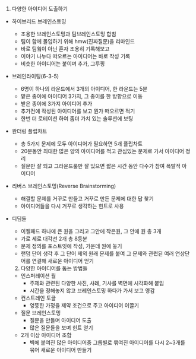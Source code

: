 1. 다양한 아이디어 도출하기
* 하이브리드 브레인스토밍
  - 조용한 브레인스토밍과 팀브레인스토밍 합침
  - 팀이 함께 몰입하기 위해 hmw(진짜질문)을 리마인드
  - 바로 팀웤이 아닌 혼자 조용히 기록해보고
  - 이야기 나누다 떠오르는 아이디어는 바로 작성 기록
  - 비슷한 아이디어는 붙이며 추가, 그루핑
* 브레인라이팅(6-3-5)
  - 6명이 하나의 라운드에서 3개의 아이디어, 한 라운드는 5분
  - 맡은 종이에 아이디어 3가지, 그 종이를 한 방향으로 이동
  - 받은 종이에 3가지 아이디어 추가
  - 추가전에 작성된 아이디어를 보고 뭔가 떠오르면 적기
  - 한번 더 로테이션 하여 좀더 가치 있는 솔루션에 보팅
* 완더링 플립차트
  - 총 5가지 문제에 모두 아이디어가 필요하면 5개 플립차트
  - 20분동안 최대한 많은 양의 아이디어를 적고 관심있는 문제로 가서 아이디어 정리
  - 질문만 잘 되고 그라운드룰만 잘 있으면 짧은 시간 동안 다수가 참여 폭발적 아이디어
* 리버스 브레인스토밍(Reverse Brainstorming)
  - 해결할 문제를 거꾸로 만들고 거꾸로 만든 문제에 대한 답 찾기
  - 아이디어들을 다시 거꾸로 생각하는 힌트로 사용
* 디딤돌
  - 이젤패드 하나에 큰 원을 그리고 그안에 작은원, 그 안에 원 총 3개
  - 가로 세로 대각선 2개 총 8등분
  - 문제 정의를 포스트잇에 작성, 가운데 원에 놓기
  - 랜덤 단어 생각 후 그 단어 제외 원래 문제를 붙여 그 문제와 관련된 여러 연상단어를 연결해 새로운 아이디어 얻기
  
  2. 다양한 아이디어를 돕는 방법들
  * 인스퍼레이션 월
    - 주제와 관련된 다양한 사진, 사례, 기사를 벽면에 시각화해 붙임
    - 시간을 정해놓지 않고 브레인스토밍 하다가 가서 보고 영감
  * 컨스트레인 토글
    - 엉뚱한 가정을 제약 조건으로 주고 아이디어 이끌기
  * 질문 브레인스토밍
    - 질문을 만들며 아이디어 도출
    - 많은 질문들을 보며 힌트 얻기
  * 2개 이상 아이디어 조합
    - 벽에 붙여진 많은 아이디어중 그룹별로 묶여진 아이디어를 다시 2~3개를 묶어 새로운 아이디어 만들기
